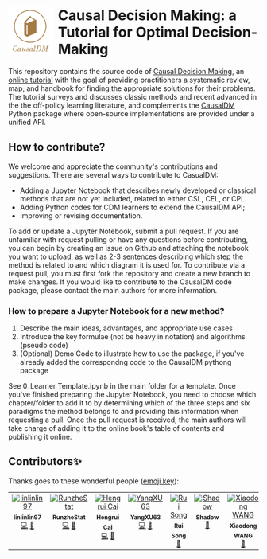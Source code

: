 <h1><img src="logo.png" width="90px" align="left" style="margin-right: 10px;"> Causal Decision Making: a Tutorial for Optimal Decision-Making</h1>



This repository contains the source code of [Causal Decision Making](https://causaldm.github.io/Causal-Decision-Making/Overview.html#), an [online tutorial](https://causaldm.github.io/Causal-Decision-Making/) with the goal of providing practitioners a systematic review, map, and handbook for finding the appropriate solutions for their problems. 
The tutorial surveys and discusses classic methods and recent advanced in the the off-policy learning literature, and complements the [CausalDM](https://test.pypi.org/project/causaldm/) Python package where open-source implementations are provided under a unified API. 

## How to contribute?

We welcome and appreciate the community's contributions and suggestions. There are several ways to contribute to CasualDM:
- Adding a Jupyter Notebook that describes newly developed or classical methods that are not yet included, related to either CSL, CEL, or CPL.
- Adding Python codes for CDM learners to extend the CausalDM API;
- Improving or revising documentation.
  
To add or update a Jupyter Notebook, submit a pull request. If you are unfamiliar with request pulling or have any questions before contributing, you can begin by creating an issue on Github and attaching the notebook you want to upload, as well as 2-3 sentences describing which step the method is related to and which diagram it is used for. To contribute via a request pull, you must first fork the repository and create a new branch to make changes. If you would like to contribute to the CausalDM code package, please contact the main authors for more information.

### How to prepare a Jupyter Notebook for a new method?
1. Describe the main ideas, advantages, and appropriate use cases
2. Introduce the key formulae (not be heavy in notation) and algorithms (pseudo code)
3. (Optional) Demo Code to illustrate how to use the package, if you've already added the correspondng code to the CausalDM pythong package
   
See 0_Learner Template.ipynb in the main folder for a template. Once you've finished preparing the Jupyter Notebook, you need to choose which chapter/folder to add it to by determining which of the three steps and six paradigms the method belongs to and providing this information when requesting a pull. Once the pull request is received, the main authors will take charge of adding it to the online book's table of contents and publishing it online.

## Contributors✨

Thanks goes to these wonderful people ([emoji key](https://allcontributors.org/docs/en/emoji-key)):

<!-- ALL-CONTRIBUTORS-LIST:START - Do not remove or modify this section -->
<!-- prettier-ignore-start -->
<!-- markdownlint-disable -->
<table>
  <tbody>
    <tr>
      <td align="center" valign="top" width="14.28%"><a href="https://github.com/linlinlin97"><img src="https://avatars.githubusercontent.com/u/75768141?v=4?s=100" width="100px;" alt="linlinlin97"/><br /><sub><b>linlinlin97</b></sub></a><br /><a href="#code-linlinlin97" title="Code">💻</a> <a href="#doc-linlinlin97" title="Documentation">📖</a></td>
      <td align="center" valign="top" width="14.28%"><a href="https://github.com/RunzheStat"><img src="https://avatars.githubusercontent.com/u/32082916?v=4?s=100" width="100px;" alt="RunzheStat"/><br /><sub><b>RunzheStat</b></sub></a><br /><a href="#code-RunzheStat" title="Code">💻</a> <a href="#doc-RunzheStat" title="Documentation">📖</a></td>
      <td align="center" valign="top" width="14.28%"><a href="https://github.com/HengruiCai"><img src="https://avatars.githubusercontent.com/u/22984812?v=4?s=100" width="100px;" alt="Hengrui Cai"/><br /><sub><b>Hengrui Cai</b></sub></a><br /><a href="#code-HengruiCai" title="Code">💻</a> <a href="#doc-HengruiCai" title="Documentation">📖</a></td>
      <td align="center" valign="top" width="14.28%"><a href="https://github.com/YangXU63"><img src="https://avatars.githubusercontent.com/u/98960911?v=4?s=100" width="100px;" alt="YangXU63"/><br /><sub><b>YangXU63</b></sub></a><br /><a href="#code-YangXU63" title="Code">💻</a> <a href="#doc-YangXU63" title="Documentation">📖</a></td>
      <td align="center" valign="top" width="14.28%"><a href="https://github.com/rui-song"><img src="https://avatars.githubusercontent.com/u/22645894?v=4?s=100" width="100px;" alt="Rui Song"/><br /><sub><b>Rui Song</b></sub></a><br /><a href="#doc-rui-song" title="Documentation">📖</a></td>
      <td align="center" valign="top" width="14.28%"><a href="https://github.com/shikailuo"><img src="https://avatars.githubusercontent.com/u/41993979?v=4?s=100" width="100px;" alt="Shadow"/><br /><sub><b>Shadow</b></sub></a><br /><a href="#doc-shikailuo" title="Documentation">📖</a></td>
      <td align="center" valign="top" width="14.28%"><a href="https://github.com/Xiaodong332"><img src="https://avatars.githubusercontent.com/u/30361794?v=4?s=100" width="100px;" alt="Xiaodong WANG"/><br /><sub><b>Xiaodong WANG</b></sub></a><br /><a href="#bug-Xiaodong332" title="Bug reports">🐛</a></td>
    </tr>
  </tbody>
</table>

<!-- markdownlint-restore -->
<!-- prettier-ignore-end -->

<!-- ALL-CONTRIBUTORS-LIST:END -->
